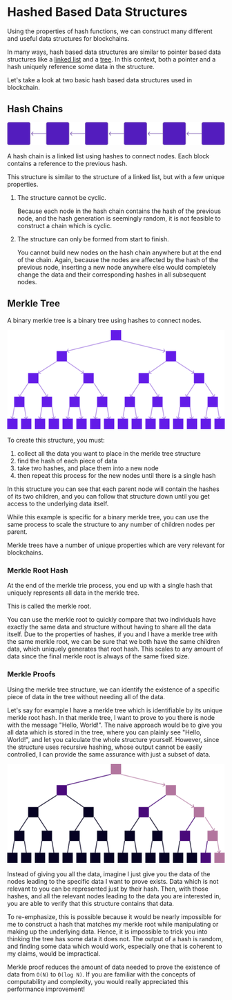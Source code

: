 # Hashed Based Data Structures

Using the properties of hash functions, we can construct many different and useful data structures for blockchains.

In many ways, hash based data structures are similar to pointer based data structures like a [linked list](https://en.wikipedia.org/wiki/Linked_list) and a [tree](https://en.wikipedia.org/wiki/Tree_(data_structure)).
In this context, both a pointer and a hash uniquely reference some data in the structure.

Let's take a look at two basic hash based data structures used in blockchain.

## Hash Chains

![Hash Chain](./assets/Hash-Chains.png ':size=500')

A hash chain is a linked list using hashes to connect nodes. Each block contains a reference to the previous hash.

This structure is similar to the structure of a linked list, but with a few unique properties.

1. The structure cannot be cyclic.

	Because each node in the hash chain contains the hash of the previous node, and the hash generation is seemingly random, it is not feasible to construct a chain which is cyclic.

1. The structure can only be formed from start to finish.

	You cannot build new nodes on the hash chain anywhere but at the end of the chain. Again, because the nodes are affected by the hash of the previous node, inserting a new node anywhere else would completely change the data and their corresponding hashes in all subsequent nodes.


## Merkle Tree

A binary merkle tree is a binary tree using hashes to connect nodes.

![Merkle Tree](./assets/Merkle-tree-all-purple.png ':size=500')


To create this structure, you must:

1. collect all the data you want to place in the merkle tree structure
2. find the hash of each piece of data
3. take two hashes, and place them into a new node
4. then repeat this process for the new nodes until there is a single hash

In this structure you can see that each parent node will contain the hashes of its two children, and you can follow that structure down until you get access to the underlying data itself.

While this example is specific for a binary merkle tree, you can use the same process to scale the structure to any number of children nodes per parent.

Merkle trees have a number of unique properties which are very relevant for blockchains.

### Merkle Root Hash

At the end of the merkle trie process, you end up with a single hash that uniquely represents all data in the merkle tree.

This is called the merkle root.

You can use the merkle root to quickly compare that two individuals have exactly the same data and structure without having to share all the data itself.
Due to the properties of hashes, if you and I have a merkle tree with the same merkle root, we can be sure that we both have the same children data, which uniquely generates that root hash.
This scales to any amount of data since the final merkle root is always of the same fixed size.

### Merkle Proofs

Using the merkle tree structure, we can identify the existence of a specific piece of data in the tree without needing all of the data.

Let's say for example I have a merkle tree which is identifiable by its unique merkle root hash.
In that merkle tree, I want to prove to you there is node with the message "Hello, World!".
The naive approach would be to give you all data which is stored in the tree, where you can plainly see "Hello, World!", and let you calculate the whole structure yourself.
However, since the structure uses recursive hashing, whose output cannot be easily controlled, I can provide the same assurance with just a subset of data.

![Merkle Proof](./assets/Merkle-Copaths.png ':size=500')

Instead of giving you all the data, imagine I just give you the data of the nodes leading to the specific data I want to prove exists.
Data which is not relevant to you can be represented just by their hash.
Then, with those hashes, and all the relevant nodes leading to the data you are interested in, you are able to verify that this structure contains that data.

To re-emphasize, this is possible because it would be nearly impossible for me to construct a hash that matches my merkle root while manipulating or making up the underlying data. Hence, it is impossible to trick you into thinking the tree has some data it does not. The output of a hash is random, and finding some data which would work, especially one that is coherent to my claims, would be impractical.

Merkle proof reduces the amount of data needed to prove the existence of data from `O(N)` to `O(log N)`. If you are familiar with the concepts of computability and complexity, you would really appreciated this performance improvement!
